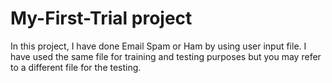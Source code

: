 # My-First-Trial project
In this project, I have done Email Spam or Ham by using user input file.
I have used the same file for training and testing purposes but you may refer to a different file for the testing.
